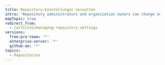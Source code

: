 ```yaml
---
title: Repository-Einstellungen verwalten
intro: 'Repository administrators and organization owners can change settings for a repository, like the name, ownership, and visibility, or delete the repository.'
mapTopic: true
redirect_from:
  - /articles/managing-repository-settings
versions:
  free-pro-team: '*'
  enterprise-server: '*'
  github-ae: '*'
topics:
  - Repositories
---
```


